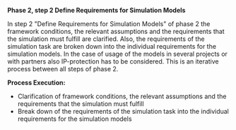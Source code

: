 **Phase 2, step 2 Define Requirements for Simulation Models**

In step 2 "Define Requirements for Simulation Models" of phase 2 the framework conditions, the relevant assumptions and the requirements that the simulation must fulfill are clarified. Also, the requirements of the simulation task are broken down into the individual requirements for the simulation models. In the case of usage of the models in several projects or with partners also IP-protection has to be considered. This is an iterative process between all steps of phase 2.

**Process Execution:**
- Clarification of framework conditions, the relevant assumptions and the requirements that the simulation must fulfill
- Break down of the requirements of the simulation task into the individual requirements for the simulation models